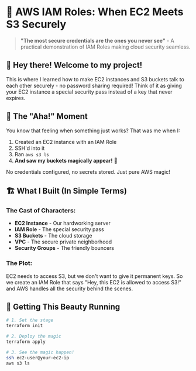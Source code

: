 # 🔐 AWS IAM Roles: When EC2 Meets S3 Securely

> **"The most secure credentials are the ones you never see"** - A practical demonstration of IAM Roles making cloud security seamless.

## 🌟 Hey there! Welcome to my project!

This is where I learned how to make EC2 instances and S3 buckets talk to each other securely - no password sharing required! Think of it as giving your EC2 instance a special security pass instead of a key that never expires.

## 🎯 The "Aha!" Moment

You know that feeling when something just works? That was me when I:
1. Created an EC2 instance with an IAM Role
2. SSH'd into it
3. Ran `aws s3 ls`
4. **And saw my buckets magically appear!** 🎉

No credentials configured, no secrets stored. Just pure AWS magic!

## 🏗️ What I Built (In Simple Terms)

### The Cast of Characters:
- **EC2 Instance** - Our hardworking server
- **IAM Role** - The special security pass
- **S3 Buckets** - The cloud storage
- **VPC** - The secure private neighborhood
- **Security Groups** - The friendly bouncers

### The Plot:
EC2 needs to access S3, but we don't want to give it permanent keys. So we create an IAM Role that says "Hey, this EC2 is allowed to access S3!" and AWS handles all the security behind the scenes.

## 🚀 Getting This Beauty Running

```bash
# 1. Set the stage
terraform init

# 2. Deploy the magic
terraform apply

# 3. See the magic happen!
ssh ec2-user@your-ec2-ip
aws s3 ls